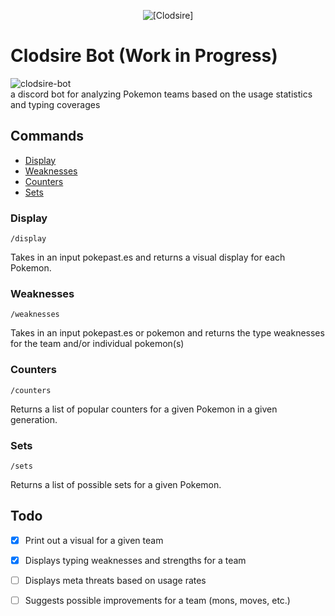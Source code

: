 <p align="center">
    <img alt="[Clodsire]" src="https://editors.dexerto.com/wp-content/uploads/2022/11/13/clodsire-and-wooper-1024x576.jpg">
</p>

# Clodsire Bot (Work in Progress)

<img src="https://cdn.discordapp.com/attachments/912584888148975666/1047806076315254884/image.png" 
alt="clodsire-bot" border="0"> <br>
a discord bot for analyzing Pokemon teams based on the usage statistics and typing coverages

## Commands
* [Display](#display)
* [Weaknesses](#weaknesses)
* [Counters](#counters)
* [Sets](#sets)

### Display
```/display```

Takes in an input pokepast.es and returns a visual display for each Pokemon.

### Weaknesses
```/weaknesses```

Takes in an input pokepast.es or pokemon and returns the type weaknesses for the team and/or individual pokemon(s)

### Counters
```/counters```

Returns a list of popular counters for a given Pokemon in a given generation.

### Sets
```/sets```

Returns a list of possible sets for a given Pokemon.

## Todo

-   [x] Print out a visual for a given team
-   [x] Displays typing weaknesses and strengths for a team
-   [ ] Displays meta threats based on usage rates
-   [ ] Suggests possible improvements for a team (mons, moves, etc.)


